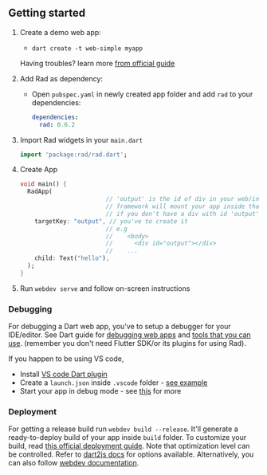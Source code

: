 ## Getting started

1. Create a demo web app:
    - `dart create -t web-simple myapp`
  
    Having troubles? learn more [from official guide](https://dart.dev/tutorials/web/get-started)
    
2. Add Rad as dependency:
    - Open `pubspec.yaml` in newly created app folder and add `rad` to your dependencies:
      ```yaml
      dependencies:
        rad: 0.6.2
      ```

3. Import Rad widgets in your `main.dart`
    ```dart
    import 'package:rad/rad.dart';
    ```

3. Create App
    ```dart
    void main() {
      RadApp(
                            // 'output' is the id of div in your web/index.html
                            // framework will mount your app inside that div
                            // if you don't have a div with id 'output' in web/index.html, 
        targetKey: "output", // you've to create it
                            // e.g
                            //    <body>
                            //      <div id="output"></div> 
                            //    ...
        child: Text("hello"),
      );
    }
    ```

3. Run `webdev serve` and follow on-screen instructions

### Debugging

For debugging a Dart web app, you've to setup a debugger for your IDE/editor. See Dart guide for [debugging web apps](https://dart.dev/web/debugging) and [tools that you can use](https://dart.dev/tools#general-purpose-tools). (remember you don't need Flutter SDK/or its plugins for using Rad).

If you happen to be using VS code,

- Install [VS code Dart plugin](https://marketplace.visualstudio.com/items?itemName=Dart-Code.dart-code)
- Create a `launch.json` inside `.vscode` folder - [see example](https://github.com/erlage/rad/raw/main/example/vscode/launch.json)
- Start your app in debug mode - see [this](https://code.visualstudio.com/docs/editor/debugging) for more

### Deployment

For getting a release build run `webdev build --release`. It'll generate a ready-to-deploy build of your app inside `build` folder. To customize your build, read [this official deployment guide](https://dart.dev/web/deployment). Note that optimization level can be controlled. Refer to [dart2js docs](https://dart.dev/tools/dart2js) for options available. Alternatively, you can also follow [webdev documentation](https://dart.dev/tools/webdev).